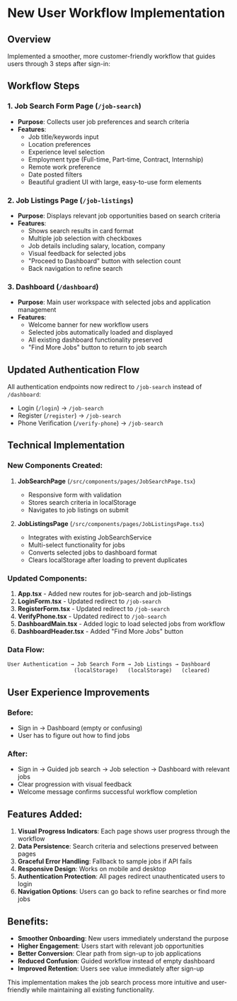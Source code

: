# New User Workflow Implementation

## Overview
Implemented a smoother, more customer-friendly workflow that guides users through 3 steps after sign-in:

## Workflow Steps

### 1. Job Search Form Page (`/job-search`)
- **Purpose**: Collects user job preferences and search criteria
- **Features**:
  - Job title/keywords input
  - Location preferences
  - Experience level selection
  - Employment type (Full-time, Part-time, Contract, Internship)
  - Remote work preference
  - Date posted filters
  - Beautiful gradient UI with large, easy-to-use form elements

### 2. Job Listings Page (`/job-listings`)
- **Purpose**: Displays relevant job opportunities based on search criteria
- **Features**:
  - Shows search results in card format
  - Multiple job selection with checkboxes
  - Job details including salary, location, company
  - Visual feedback for selected jobs
  - "Proceed to Dashboard" button with selection count
  - Back navigation to refine search

### 3. Dashboard (`/dashboard`)
- **Purpose**: Main user workspace with selected jobs and application management
- **Features**:
  - Welcome banner for new workflow users
  - Selected jobs automatically loaded and displayed
  - All existing dashboard functionality preserved
  - "Find More Jobs" button to return to job search

## Updated Authentication Flow

All authentication endpoints now redirect to `/job-search` instead of `/dashboard`:
- Login (`/login`) → `/job-search`
- Register (`/register`) → `/job-search`
- Phone Verification (`/verify-phone`) → `/job-search`

## Technical Implementation

### New Components Created:
1. **JobSearchPage** (`/src/components/pages/JobSearchPage.tsx`)
   - Responsive form with validation
   - Stores search criteria in localStorage
   - Navigates to job listings on submit

2. **JobListingsPage** (`/src/components/pages/JobListingsPage.tsx`)
   - Integrates with existing JobSearchService
   - Multi-select functionality for jobs
   - Converts selected jobs to dashboard format
   - Clears localStorage after loading to prevent duplicates

### Updated Components:
1. **App.tsx** - Added new routes for job-search and job-listings
2. **LoginForm.tsx** - Updated redirect to `/job-search`
3. **RegisterForm.tsx** - Updated redirect to `/job-search`
4. **VerifyPhone.tsx** - Updated redirect to `/job-search`
5. **DashboardMain.tsx** - Added logic to load selected jobs from workflow
6. **DashboardHeader.tsx** - Added "Find More Jobs" button

### Data Flow:
```
User Authentication → Job Search Form → Job Listings → Dashboard
                     (localStorage)   (localStorage)   (cleared)
```

## User Experience Improvements

### Before:
- Sign in → Dashboard (empty or confusing)
- User has to figure out how to find jobs

### After:
- Sign in → Guided job search → Job selection → Dashboard with relevant jobs
- Clear progression with visual feedback
- Welcome message confirms successful workflow completion

## Features Added:

1. **Visual Progress Indicators**: Each page shows user progress through the workflow
2. **Data Persistence**: Search criteria and selections preserved between pages
3. **Graceful Error Handling**: Fallback to sample jobs if API fails
4. **Responsive Design**: Works on mobile and desktop
5. **Authentication Protection**: All pages redirect unauthenticated users to login
6. **Navigation Options**: Users can go back to refine searches or find more jobs

## Benefits:

- **Smoother Onboarding**: New users immediately understand the purpose
- **Higher Engagement**: Users start with relevant job opportunities
- **Better Conversion**: Clear path from sign-up to job applications
- **Reduced Confusion**: Guided workflow instead of empty dashboard
- **Improved Retention**: Users see value immediately after sign-up

This implementation makes the job search process more intuitive and user-friendly while maintaining all existing functionality.
